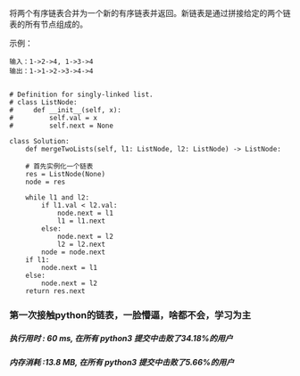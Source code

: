 将两个有序链表合并为一个新的有序链表并返回。新链表是通过拼接给定的两个链表的所有节点组成的。 

示例：

    输入：1->2->4, 1->3->4
    输出：1->1->2->3->4->4


    # Definition for singly-linked list.
    # class ListNode:
    #     def __init__(self, x):
    #         self.val = x
    #         self.next = None
    
    class Solution:
        def mergeTwoLists(self, l1: ListNode, l2: ListNode) -> ListNode:

        # 首先实例化一个链表
        res = ListNode(None)
        node = res

        while l1 and l2:
            if l1.val < l2.val:
                node.next = l1
                l1 = l1.next
            else:
                node.next = l2
                l2 = l2.next
            node = node.next
        if l1:
            node.next = l1
        else:
            node.next = l2
        return res.next


### 第一次接触python的链表，一脸懵逼，啥都不会，学习为主

##### 执行用时 : 60 ms, 在所有 python3 提交中击败了34.18%的用户
##### 内存消耗 :13.8 MB, 在所有 python3 提交中击败了5.66%的用户
